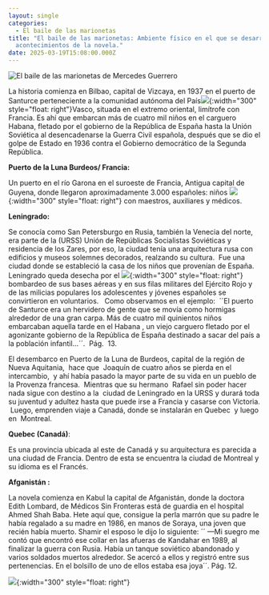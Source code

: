 ```yaml
---
layout: single
categories:
  - El baile de las marionetas
title: "El baile de las marionetas: Ambiente físico en el que se desarrollan los
  acontecimientos de la novela."
date: 2025-03-19T15:08:00.000Z
---
```

![](/assets/img/banner.png "El  baile de las marionetas de Mercedes  Guerrero ")

La historia comienza en Bilbao, capital de  Vizcaya, en 1937 en el puerto de Santurce perteneciente a la comunidad  autónoma del País![](/assets/img/puerto.jpg){:width="300" style="float: right"}Vasco, situada en el extremo oriental, limítrofe con Francia. Es ahí que embarcan más de cuatro mil niños en el carguero Habana, fletado por el gobierno de la República de España hasta la Unión  Soviética al desencadenarse la Guerra Civil española, después que se dio el golpe de Estado en 1936 contra el Gobierno democrático de la Segunda República.

**Puerto de la Luna Burdeos/ Francia:**

Un puerto en el río Garona en el suroeste de Francia, Antigua capital de Guyena, donde llegaron aproximadamente 3.000 españoles: niños ![](/assets/img/puerta-de-luna.jpg){:width="300" style="float: right"}  con maestros, auxiliares y médicos.

**Leningrado:**

Se conocía como San Petersburgo en Rusia, también la Venecia
del norte, era parte de la (URSS) Unión de Repúblicas Socialistas
Soviéticas y residencia de los Zares, por eso, la ciudad tenía una arquitectura rusa con edificios y museos solemnes decorados, realzando su cultura.  Fue una ciudad donde se estableció la casa de
los niños que provenían de España. Leningrado queda desecha por el ![](/assets/img/leningrado.png){:width="300" style="float: right"} bombardeo de sus bases aéreas y en sus filas militares del Ejército Rojo y de las milicias populares los adolescentes y jóvenes españoles se convirtieron en voluntarios.   Como observamos en el ejemplo:  ´´El puerto de Santurce era un hervidero de gente que se movía como hormigas alrededor de una gran carpa. Más de cuatro mil quinientos niños embarcaban aquella tarde en el Habana , un viejo carguero fletado por el agonizante gobierno de la República de España destinado a sacar del país a la población infantil…´´.  Pág.  13.  

El desembarco en Puerto de la Luna de Burdeos, capital de la región de Nueva Aquitania,  hace que  Joaquín de cuatro años se pierda en el intercambio,  y ahí había pasado la mayor parte de su vida en un pueblo de la Provenza francesa.  Mientras que su hermano  Rafael sin poder hacer nada sigue con destino a la  ciudad de Leningrado en la URSS y durará toda su juventud y adultez hasta que puede irse a Francia y casarse con Victoria.  Luego, emprenden viaje a Canadá, donde se instalarán en Quebec  y luego en  Montreal.

**Quebec (Canadá)**: 


Es una provincia ubicada al este de Canadá y su arquitectura es parecida a una ciudad de Francia. Dentro de esta se encuentra la ciudad  de Montreal y su idioma es  el Francés.

**Afganistán :**  

La novela comienza en Kabul  la capital de   Afganistán,  donde  la doctora Edith Lombard, de Médicos Sin Fronteras  está  de guardia  en el  hospital   Ahmed Shah Baba.   Hete aquí  que,  consigue  la perla marrón que su padre le había regalado a su madre en 1986,   en manos de Soraya, una joven que recién había muerto. Shamir el esposo  le dijo lo siguiente:  ´´ —Mi suegro me contó que encontró ese collar en las afueras de Kandahar en 1989, al finalizar la guerra con Rusia. Había un tanque soviético abandonado y varios soldados muertos alrededor. Se acercó a ellos y registró entre sus pertenencias. En el bolsillo de uno de ellos estaba esa joya´´.  Pág.   12.

![](/assets/img/los-paises.png){:width="300" style="float: right"}
